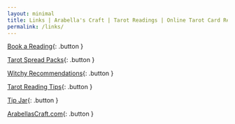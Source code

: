 ```yaml
---
layout: minimal
title: Links | Arabella's Craft | Tarot Readings | Online Tarot Card Reading
permalink: /links/
---
```


[Book a Reading](https://etsy.me/303ggt1){: .button }

[Tarot Spread Packs](https://etsy.me/3FvOdSe){: .button }

[Witchy Recommendations](/recommendations/){: .button }

[Tarot Reading Tips](/good-questions-for-tarot-readings/){: .button }

[Tip Jar](https://www.paypal.com/paypalme/arabellastipja){: .button }

[ArabellasCraft.com](https://www.ArabellasCraft.com){: .button }
